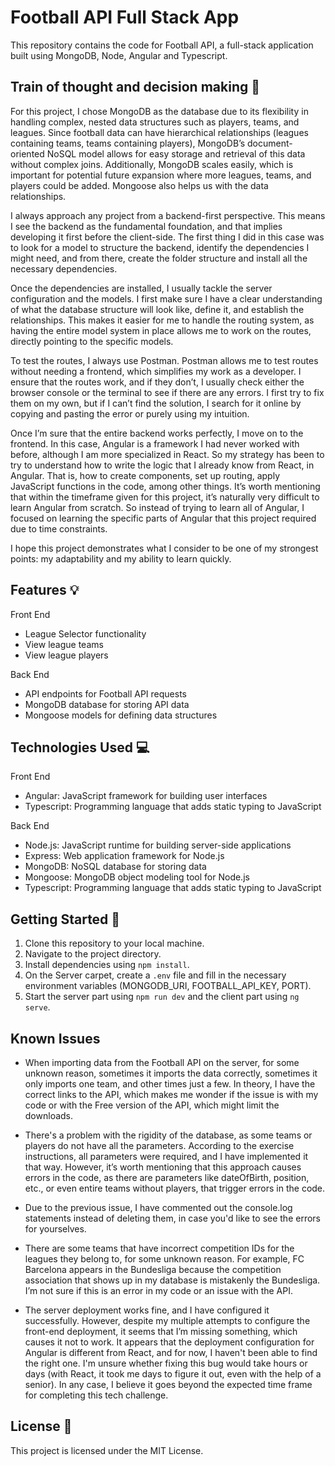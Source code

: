 # Football API Full Stack App

This repository contains the code for Football API, a full-stack application built using MongoDB, Node, Angular and Typescript.

## Train of thought and decision making 🧠

For this project, I chose MongoDB as the database due to its flexibility in handling complex, nested data structures such as players, teams, and leagues. Since football data can have hierarchical relationships (leagues containing teams, teams containing players), MongoDB’s document-oriented NoSQL model allows for easy storage and retrieval of this data without complex joins. Additionally, MongoDB scales easily, which is important for potential future expansion where more leagues, teams, and players could be added. Mongoose also helps us with the data relationships.

I always approach any project from a backend-first perspective. This means I see the backend as the fundamental foundation, and that implies developing it first before the client-side. The first thing I did in this case was to look for a model to structure the backend, identify the dependencies I might need, and from there, create the folder structure and install all the necessary dependencies.

Once the dependencies are installed, I usually tackle the server configuration and the models. I first make sure I have a clear understanding of what the database structure will look like, define it, and establish the relationships. This makes it easier for me to handle the routing system, as having the entire model system in place allows me to work on the routes, directly pointing to the specific models.

To test the routes, I always use Postman. Postman allows me to test routes without needing a frontend, which simplifies my work as a developer. I ensure that the routes work, and if they don’t, I usually check either the browser console or the terminal to see if there are any errors. I first try to fix them on my own, but if I can’t find the solution, I search for it online by copying and pasting the error or purely using my intuition.

Once I’m sure that the entire backend works perfectly, I move on to the frontend. In this case, Angular is a framework I had never worked with before, although I am more specialized in React. So my strategy has been to try to understand how to write the logic that I already know from React, in Angular. That is, how to create components, set up routing, apply JavaScript functions in the code, among other things. It’s worth mentioning that within the timeframe given for this project, it’s naturally very difficult to learn Angular from scratch. So instead of trying to learn all of Angular, I focused on learning the specific parts of Angular that this project required due to time constraints.

I hope this project demonstrates what I consider to be one of my strongest points: my adaptability and my ability to learn quickly.

## Features 💡

Front End

- League Selector functionality
- View league teams
- View league players

Back End

- API endpoints for Football API requests
- MongoDB database for storing API data
- Mongoose models for defining data structures

## Technologies Used 💻

Front End

- Angular: JavaScript framework for building user interfaces
- Typescript: Programming language that adds static typing to JavaScript

Back End

- Node.js: JavaScript runtime for building server-side applications
- Express: Web application framework for Node.js
- MongoDB: NoSQL database for storing data
- Mongoose: MongoDB object modeling tool for Node.js
- Typescript: Programming language that adds static typing to JavaScript

## Getting Started 🚀

1. Clone this repository to your local machine.
2. Navigate to the project directory.
3. Install dependencies using `npm install`.
4. On the Server carpet, create a `.env` file and fill in the necessary environment variables (MONGODB_URI, FOOTBALL_API_KEY, PORT).
5. Start the server part using `npm run dev` and the client part using `ng serve`.

## Known Issues

- When importing data from the Football API on the server, for some unknown reason, sometimes it imports the data correctly, sometimes it only imports one team, and other times just a few. In theory, I have the correct links to the API, which makes me wonder if the issue is with my code or with the Free version of the API, which might limit the downloads.

- There's a problem with the rigidity of the database, as some teams or players do not have all the parameters. According to the exercise instructions, all parameters were required, and I have implemented it that way. However, it’s worth mentioning that this approach causes errors in the code, as there are parameters like dateOfBirth, position, etc., or even entire teams without players, that trigger errors in the code.

- Due to the previous issue, I have commented out the console.log statements instead of deleting them, in case you'd like to see the errors for yourselves.

- There are some teams that have incorrect competition IDs for the leagues they belong to, for some unknown reason. For example, FC Barcelona appears in the Bundesliga because the competition association that shows up in my database is mistakenly the Bundesliga. I’m not sure if this is an error in my code or an issue with the API.

- The server deployment works fine, and I have configured it successfully. However, despite my multiple attempts to configure the front-end deployment, it seems that I’m missing something, which causes it not to work. It appears that the deployment configuration for Angular is different from React, and for now, I haven't been able to find the right one. I'm unsure whether fixing this bug would take hours or days (with React, it took me days to figure it out, even with the help of a senior). In any case, I believe it goes beyond the expected time frame for completing this tech challenge.

## License 📝

This project is licensed under the MIT License.